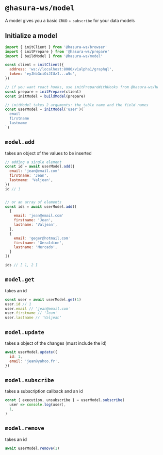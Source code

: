 # `@hasura-ws/model`

A model gives you a basic `CRUD` + `subscribe` for your data models

## Initialize a model

```js
import { initClient } from '@hasura-ws/browser'
import { initPrepare } from '@hasura-ws/prepare'
import { buildModel } from '@hasura-ws/model'

const client = initClient({
  address: 'ws://localhost:8080/v1alpha1/graphql',
  token: 'eyJhbGciOiJIUzI...w5c',
})

// if you want react hooks, use initPrepareWithHooks from @hasura-ws/hooks
const prepare = initPrepare(client)
const initModel = buildModel(prepare)

// initModel takes 2 arguments: the table name and the field names
const userModel = initModel('user')(`
  email
  firstname
  lastname
`)
```

## `model.add`

takes an object of the values to be inserted

```js
// adding a single element
const id = await userModel.add({
  email: 'jean@email.com'
  firstname: 'Jean',
  lastname: 'Valjean',
})
id // 1


// or an array of elements
const ids = await userModel.add([
  {
    email: 'jean@email.com'
    firstname: 'Jean',
    lastname: 'Valjean',
  },
  {
    email: 'geger@hotmail.com'
    firstname: 'Geraldine',
    lastname: 'Mercado',
  }
])

ids // [ 1, 2 ]
```

## `model.get`

takes an id

```js
const user = await userModel.get(1)
user.id // 1
user.email // 'jean@email.com'
user.firstname // 'Jean'
user.lastname // 'Valjean'
```

## `model.update`

takes a object of the changes (must include the id)

```js
await userModel.update({
  id: 1,
  email: 'jean@yahoo.fr',
})
```

## `model.subscribe`

takes a subscription callback and an id

```js
const { execution, unsubscribe } = userModel.subscribe(
  user => console.log(user),
  1,
)
```

## `model.remove`

takes an id

```js
await userModel.remove(1)
```
